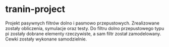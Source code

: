 # tranin-project

Projekt pasywnych filtrów dolno i pasmowo przepustowych.
Zrealizowane zostały obliczenia, symulacje oraz testy.
Do filtru dolno przepustowego typu pi zostały dobrane elementy rzeczywiste, 
a sam filtr został zamodelowany.
Cewki zostały wykonane samodzielnie.
